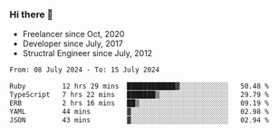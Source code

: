### Hi there 👋

- Freelancer since Oct, 2020
- Developer since July, 2017
- Structral Engineer since July, 2012

<!--START_SECTION:waka-->

```txt
From: 08 July 2024 - To: 15 July 2024

Ruby         12 hrs 29 mins  ████████████▓░░░░░░░░░░░░   50.48 %
TypeScript   7 hrs 22 mins   ███████▒░░░░░░░░░░░░░░░░░   29.79 %
ERB          2 hrs 16 mins   ██▒░░░░░░░░░░░░░░░░░░░░░░   09.19 %
YAML         44 mins         ▓░░░░░░░░░░░░░░░░░░░░░░░░   02.98 %
JSON         43 mins         ▓░░░░░░░░░░░░░░░░░░░░░░░░   02.94 %
```

<!--END_SECTION:waka-->
